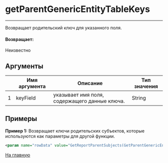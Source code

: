 # getParentGenericEntityTableKeys

---

Возвращает родительский ключ для указанного поля.

#### Возвращает:

Неизвестно

## Аргументы

|  | Имя аргумента | Описание | Тип значения |
| --- | --- | --- | --- |
| 1 | keyField | указывает имя поля, содержащего данные ключа. | String |

## Примеры

**Пример 1:** Возвращает ключи родительских субъектов, которые используются как параметры для другой функции.
```xml
<param name="rowData" value="GetReportParentSubjects(GetParentGenericEntityTableKeys('X_SUSPECT.X_PARTY_RK'))" />
```



[На главную](./ecmfunctions/)